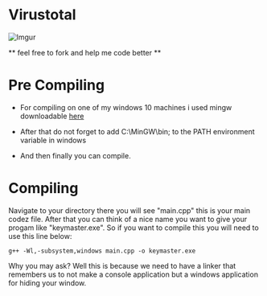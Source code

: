 # Virustotal

![Imgur](http://i.imgur.com/D3tOhml.png)

** feel free to fork and help me code better **

# Pre Compiling

* For compiling on one of my windows 10 machines i used mingw downloadable <a href="http://sourceforge.net/projects/mingw/files/">here</a>

* After that do not forget to add C:\MinGW\bin; to the PATH environment variable in windows

* And then finally you can compile.

# Compiling

Navigate to your directory there you will see "main.cpp" this is your main codez file. After that you can think of a nice name you want to give your progam like "keymaster.exe". So if you want to compile this you will need to use this line below:

`g++ -Wl,-subsystem,windows main.cpp -o keymaster.exe`

Why you may ask? Well this is because we need to have a linker that remembers us to not make a console application but a windows application for hiding your window.
